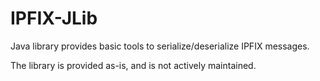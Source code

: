 # IPFIX-JLib
Java library provides basic tools to serialize/deserialize IPFIX messages.

The library is provided as-is, and is not actively maintained.
